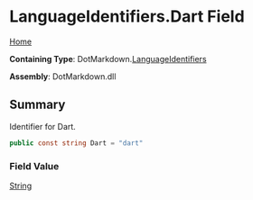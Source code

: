 # LanguageIdentifiers\.Dart Field

[Home](../../../README.md)

**Containing Type**: DotMarkdown\.[LanguageIdentifiers](../README.md)

**Assembly**: DotMarkdown\.dll

## Summary

Identifier for Dart\.

```csharp
public const string Dart = "dart"
```

### Field Value

[String](https://docs.microsoft.com/en-us/dotnet/api/system.string)

